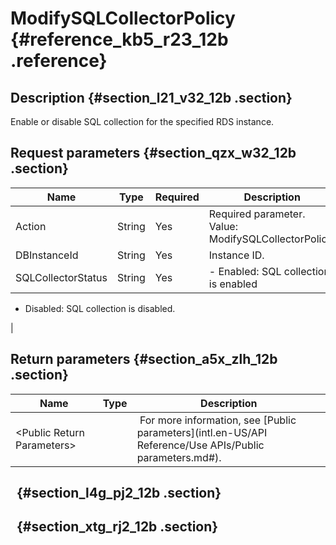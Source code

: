 # ModifySQLCollectorPolicy {#reference_kb5_r23_12b .reference}

## Description {#section_l21_v32_12b .section}

Enable or disable SQL collection for the specified RDS instance.

## Request parameters {#section_qzx_w32_12b .section}

|Name|Type|Required|Description|
|----|----|--------|-----------|
|Action|String|Yes|Required parameter. Value: ModifySQLCollectorPolicy.|
|DBInstanceId|String|Yes|Instance ID.|
|SQLCollectorStatus|String|Yes| -   Enabled: SQL collection is enabled
-   Disabled: SQL collection is disabled.

 |

## Return parameters {#section_a5x_zlh_12b .section}

|Name|Type|Description|
|----|----|-----------|
|<Public Return Parameters\>| | For more information, see [Public parameters](intl.en-US/API Reference/Use APIs/Public parameters.md#).|

##   {#section_l4g_pj2_12b .section}

##   {#section_xtg_rj2_12b .section}

